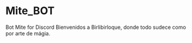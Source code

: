 # Mite_BOT
Bot Mite for Discord
Bienvenidos a Birlibirloque, donde todo sudece como por arte de mágia.
